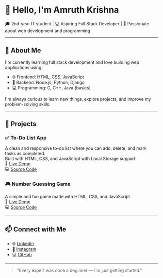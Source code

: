 # 👋 Hello, I'm Amruth Krishna

🎓 2nd-year IT student | 💻 Aspiring Full Stack Developer | 🌱 Passionate about web development and programming

---

## 🚀 About Me

I'm currently learning full stack development and love building web applications using:

- 🌐 Frontend: HTML, CSS, JavaScript  
- 🧠 Backend: Node.js, Python, Django  
- 💻 Programming: C, C++, Java (basics)  

I'm always curious to learn new things, explore projects, and improve my problem-solving skills.

---

## 🔨 Projects

### ✅ To-Do List App  
A clean and responsive to-do list where you can add, delete, and mark tasks as completed.  
Built with HTML, CSS, and JavaScript with Local Storage support.  
🔗 [Live Demo](https://amruthkrishna.github.io/To-do-List-project/)  
💻 [Source Code](https://github.com/Amruthkrishna/To-do-List-project)

### 🎮 Number Guessing Game  
A simple and fun game made with HTML, CSS, and JavaScript  
🔗 [Live Demo](https://amruthkrishna.github.io/Number-guessing-game/)  
💻 [Source Code](https://github.com/Amruthkrishna/Number-guessing-game)

---

## 📫 Connect with Me

- 🌐 [LinkedIn](https://www.linkedin.com/in/amruthkrishna8)
- 📸 [Instagram](https://instagram.com/_amruthkrishna)
- 💻 [GitHub](https://github.com/Amruthkrishna)

---

> "Every expert was once a beginner — I'm just getting started."
